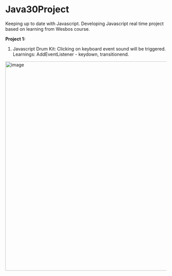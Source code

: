 # Java30Project
Keeping up to date with Javascript. Developing Javascript real time project based on learning from Wesbos course.

**Project 1:**
1. Javascript Drum Kit:
Clicking on keyboard event sound will be triggered.
Learnings: AddEventListener - keydown, transitionend.
<img width="655" alt="image" src="https://github.com/puviyarasan88/Java30Project/assets/20381722/b1c97faf-efce-4757-a5d9-575f121cce0c">
